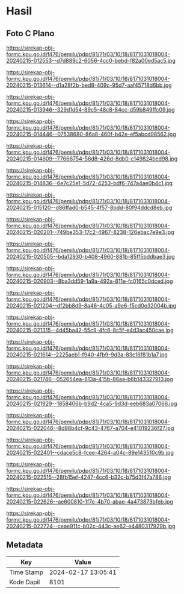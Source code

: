 # Hasil

## Foto C Plano

https://sirekap-obj-formc.kpu.go.id/f476/pemilu/pdpr/81/71/03/10/18/8171031018004-20240215-012553--d7d889c2-6056-4cc0-bebd-f82a00ed5ac5.jpg

https://sirekap-obj-formc.kpu.go.id/f476/pemilu/pdpr/81/71/03/10/18/8171031018004-20240215-013614--d1a28f2b-bed8-409c-95d7-aaf45718d6bb.jpg

https://sirekap-obj-formc.kpu.go.id/f476/pemilu/pdpr/81/71/03/10/18/8171031018004-20240215-013946--329d1d54-89c5-48c8-84cc-d59b849ffc09.jpg

https://sirekap-obj-formc.kpu.go.id/f476/pemilu/pdpr/81/71/03/10/18/8171031018004-20240215-014446--07538680-86a8-460f-b42e-ef5abcd98562.jpg

https://sirekap-obj-formc.kpu.go.id/f476/pemilu/pdpr/81/71/03/10/18/8171031018004-20240215-014609--77666754-56d8-426d-8db0-c149824bed98.jpg

https://sirekap-obj-formc.kpu.go.id/f476/pemilu/pdpr/81/71/03/10/18/8171031018004-20240215-014836--6e7c25e1-5d72-4253-bdf6-747a4ae0b4c1.jpg

https://sirekap-obj-formc.kpu.go.id/f476/pemilu/pdpr/81/71/03/10/18/8171031018004-20240215-015120--d86ffad0-b545-4f57-8bdd-80f94ddcd8eb.jpg

https://sirekap-obj-formc.kpu.go.id/f476/pemilu/pdpr/81/71/03/10/18/8171031018004-20240215-020201--749be353-17c2-4967-8238-126ebac7e9e3.jpg

https://sirekap-obj-formc.kpu.go.id/f476/pemilu/pdpr/81/71/03/10/18/8171031018004-20240215-020505--bda12930-b408-4960-881b-85ff5bddbae3.jpg

https://sirekap-obj-formc.kpu.go.id/f476/pemilu/pdpr/81/71/03/10/18/8171031018004-20240215-020903--8ba3dd59-1a9a-492a-811e-fc0165c0dced.jpg

https://sirekap-obj-formc.kpu.go.id/f476/pemilu/pdpr/81/71/03/10/18/8171031018004-20240215-021204--df2bb8d9-8a46-4c05-a9e6-f5cd0e32004b.jpg

https://sirekap-obj-formc.kpu.go.id/f476/pemilu/pdpr/81/71/03/10/18/8171031018004-20240215-021315--4d45ba42-55c9-4fc6-8c5f-e4d3ac450cae.jpg

https://sirekap-obj-formc.kpu.go.id/f476/pemilu/pdpr/81/71/03/10/18/8171031018004-20240215-021614--2225aeb1-f940-4fb9-9d3a-83c16f81b1a7.jpg

https://sirekap-obj-formc.kpu.go.id/f476/pemilu/pdpr/81/71/03/10/18/8171031018004-20240215-021746--052654ea-813a-415b-86aa-b6b143327913.jpg

https://sirekap-obj-formc.kpu.go.id/f476/pemilu/pdpr/81/71/03/10/18/8171031018004-20240215-021929--1858406b-b9d2-4ca5-9d3d-eeb683a07066.jpg

https://sirekap-obj-formc.kpu.go.id/f476/pemilu/pdpr/81/71/03/10/18/8171031018004-20240215-022046--8d98b4cf-9c43-4767-a704-e41019236f27.jpg

https://sirekap-obj-formc.kpu.go.id/f476/pemilu/pdpr/81/71/03/10/18/8171031018004-20240215-022401--cdace5c8-fcee-4264-a04c-89e143510c9b.jpg

https://sirekap-obj-formc.kpu.go.id/f476/pemilu/pdpr/81/71/03/10/18/8171031018004-20240215-022515--28fb15ef-4247-4cc6-b32c-b75d3f47a786.jpg

https://sirekap-obj-formc.kpu.go.id/f476/pemilu/pdpr/81/71/03/10/18/8171031018004-20240215-022626--ae600810-1f7e-4b70-abae-4a473873bfeb.jpg

https://sirekap-obj-formc.kpu.go.id/f476/pemilu/pdpr/81/71/03/10/18/8171031018004-20240215-022724--ceae911c-b02c-443c-ae62-e4480317929b.jpg


## Metadata

| Key        | Value               |
| ---------- | ------------------- |
| Time Stamp | 2024-02-17 13:05:41 |
| Kode Dapil | 8101                |



